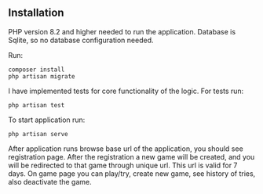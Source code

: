 ## Installation

PHP version 8.2 and higher needed to run the application. Database is Sqlite, so no database configuration needed.

Run:
````
composer install
php artisan migrate
````

I have implemented tests for core functionality of the logic.
For tests run:
````
php artisan test
````
To start application run:
````
php artisan serve
````

After application runs browse base url of the application, you should see registration page.
After the registration a new game will be created, and you will be redirected to that game through unique url. This 
url is valid for 7 days.
On game page you can play/try, create new game, see history of tries, also deactivate the game.

